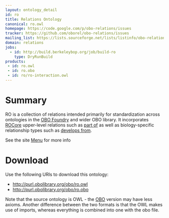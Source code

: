 ```yaml
---
layout: ontology_detail
id: ro
title: Relations Ontology
canonical: ro.owl
homepage: https://code.google.com/p/obo-relations/issues
tracker: https://github.com/oborel/obo-relations/issues
mailing_list: https://lists.sourceforge.net/lists/listinfo/obo-relations
domain: relations
jobs:
  - id: http://build.berkeleybop.org/job/build-ro
    type: DryRunBuild
products:
 - id: ro.owl
 - id: ro.obo
 - id: ro/ro-interaction.owl
---
```


# Summary

RO is a collection of relations intended primarily for standardization across ontologies in the [OBO Foundry](http://obofoundry.org) and wider OBO library. It incorporates [ROCore](https://github.com/oborel/obo-relations/wiki/ROCore) upper-level relations such as [part of](http://purl.obolibrary.org/obo/BFO_0000050) as well as biology-specific relationship types such as [develops from](http://purl.obolibrary.org/obo/RO_0002202).

See the site [Menu](https://github.com/oborel/obo-relations/wiki/Menu) for more info

# Download

Use the following URIs to download this ontology:

 * http://purl.obolibrary.org/obo/ro.owl
 * http://purl.obolibrary.org/obo/ro.obo

Note that the source ontology is OWL - the [OBO](https://github.com/oborel/obo-relations/wiki/OBOFormatUsersGuide) version may have less axioms. Another difference between the two formats is that the OWL makes use of imports, whereas everything is combined into one with the obo file.
